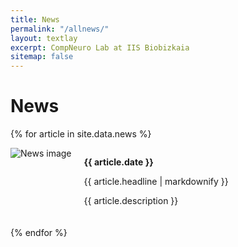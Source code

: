 ```yaml
---
title: News
permalink: "/allnews/"
layout: textlay
excerpt: CompNeuro Lab at IIS Biobizkaia
sitemap: false
---
```


# News

{% for article in site.data.news %}
<div style="display: flex; align-items: flex-start; margin-bottom: 20px;">
  <div style="margin-right: 20px;">
    <img src="{{ site.url }}{{ site.baseurl }}/images/newspic/{{ article.image }}" alt="News image" style="max-width: 200px; height: auto; display: block;">
  </div>
  <div style="flex-grow: 1;">
    <p><strong>{{ article.date }}</strong></p>
    <p>{{ article.headline | markdownify }}</p>
    <p>{{ article.description }}</p>
  </div>
</div>
{% endfor %}

